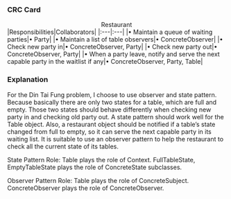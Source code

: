 ### CRC Card

<center><font>Restaurant</font></center>
|Responsibilities|Collaborators|
|:---|:---|
|• Maintain a queue of waiting parties|• Party|
|• Maintain a list of table observers|• ConcreteObserver|
|• Check new party in|• ConcreteObserver, Party|
|• Check new party out|• ConcreteObserver, Party|
|• When a party leave, notify and serve the next capable party in the waitlist if any|• ConcreteObserver, Party, Table|


### Explanation
For the Din Tai Fung problem, I choose to use observer and state pattern. Because basically there are only two states for a table, which are full and empty. Those two states should behave differently when checking new party in and checking old party out. A state pattern should work well for the Table object.
Also, a restaurant object should be notified if a table’s state changed from full to empty, so it can serve the next capable party in its waiting list. It is suitable to use an observer pattern to help the restaurant to check all the current state of its tables.


State Pattern Role:
Table plays the role of Context.
FullTableState, EmptyTableState plays the role of ConcreteState subclasses.

Observer Pattern Role:
Table plays the role of ConcreteSubject.
ConcreteObserver plays the role of ConcreteObserver.
